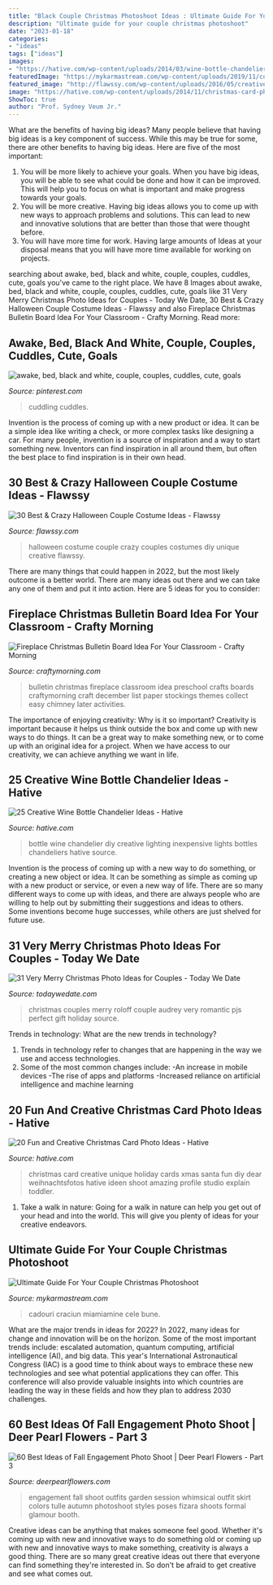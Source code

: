 ```yaml
---
title: "Black Couple Christmas Photoshoot Ideas : Ultimate Guide For Your Couple Christmas Photoshoot"
description: "Ultimate guide for your couple christmas photoshoot"
date: "2023-01-18"
categories:
- "ideas"
tags: ["ideas"]
images:
- "https://hative.com/wp-content/uploads/2014/03/wine-bottle-chandeliers/8-diy-wine-bottle-chandelier.jpg"
featuredImage: "https://mykarmastream.com/wp-content/uploads/2019/11/couple-christmas-photoshoot-3.jpg"
featured_image: "http://flawssy.com/wp-content/uploads/2016/05/creative-unique-diy-halloween-costumes-couples.jpg"
image: "https://hative.com/wp-content/uploads/2014/11/christmas-card-photo-ideas/9-christmas-card-photo-ideas.jpg"
ShowToc: true
author: "Prof. Sydney Veum Jr."
---
```



What are the benefits of having big ideas?
Many people believe that having big ideas is a key component of success. While this may be true for some, there are other benefits to having big ideas. Here are five of the most important: 
1. You will be more likely to achieve your goals. When you have big ideas, you will be able to see what could be done and how it can be improved. This will help you to focus on what is important and make progress towards your goals. 
2. You will be more creative. Having big ideas allows you to come up with new ways to approach problems and solutions. This can lead to new and innovative solutions that are better than those that were thought before. 
3. You will have more time for work. Having large amounts of Ideas at your disposal means that you will have more time available for working on projects.

	

		
searching about awake, bed, black and white, couple, couples, cuddles, cute, goals you've came to the right place. We have 8 Images about awake, bed, black and white, couple, couples, cuddles, cute, goals like 31 Very Merry Christmas Photo Ideas for Couples - Today We Date, 30 Best &amp; Crazy Halloween Couple Costume Ideas - Flawssy and also Fireplace Christmas Bulletin Board Idea For Your Classroom - Crafty Morning. Read more:
		
    
## Awake, Bed, Black And White, Couple, Couples, Cuddles, Cute, Goals

<img loading=lazy src="https://i.pinimg.com/736x/64/80/4e/64804e32e62ac3c138c118abe44d8957.jpg" onerror="this.onerror=null;this.src='https://tse1.mm.bing.net/th?id=OIP.d6T0yKypwTHQeweF7sRj5wHaJE&amp;pid=15.1';" alt="awake, bed, black and white, couple, couples, cuddles, cute, goals">

_Source: pinterest.com_

>cuddling cuddles. 

	

Invention is the process of coming up with a new product or idea. It can be a simple idea like writing a check, or more complex tasks like designing a car. For many people, invention is a source of inspiration and a way to start something new. Inventors can find inspiration in all around them, but often the best place to find inspiration is in their own head.

    
## 30 Best &amp; Crazy Halloween Couple Costume Ideas - Flawssy

<img loading=lazy src="http://flawssy.com/wp-content/uploads/2016/05/creative-unique-diy-halloween-costumes-couples.jpg" onerror="this.onerror=null;this.src='https://tse4.mm.bing.net/th?id=OIP.kscSFBcggEJyOk09gj4eQwHaLZ&amp;pid=15.1';" alt="30 Best &amp; Crazy Halloween Couple Costume Ideas - Flawssy">

_Source: flawssy.com_

>halloween costume couple crazy couples costumes diy unique creative flawssy. 

	

There are many things that could happen in 2022, but the most likely outcome is a better world. There are many ideas out there and we can take any one of them and put it into action. Here are 5 ideas for you to consider: 

    
## Fireplace Christmas Bulletin Board Idea For Your Classroom - Crafty Morning

<img loading=lazy src="https://cdn.craftymorning.com/wp-content/uploads/2014/07/fireplace-bulletin-board-christmas.jpg" onerror="this.onerror=null;this.src='https://tse4.mm.bing.net/th?id=OIP.7cvQeYK5a9P3v3ROoMf8nQAAAA&amp;pid=15.1';" alt="Fireplace Christmas Bulletin Board Idea For Your Classroom - Crafty Morning">

_Source: craftymorning.com_

>bulletin christmas fireplace classroom idea preschool crafts boards craftymorning craft december list paper stockings themes collect easy chimney later activities. 

	

The importance of enjoying creativity: Why is it so important?
Creativity is important because it helps us think outside the box and come up with new ways to do things. It can be a great way to make something new, or to come up with an original idea for a project. When we have access to our creativity, we can achieve anything we want in life.

    
## 25 Creative Wine Bottle Chandelier Ideas - Hative

<img loading=lazy src="https://hative.com/wp-content/uploads/2014/03/wine-bottle-chandeliers/8-diy-wine-bottle-chandelier.jpg" onerror="this.onerror=null;this.src='https://tse1.mm.bing.net/th?id=OIP.0c7gLvrm6aX6b5NfoiJFNQHaLP&amp;pid=15.1';" alt="25 Creative Wine Bottle Chandelier Ideas - Hative">

_Source: hative.com_

>bottle wine chandelier diy creative lighting inexpensive lights bottles chandeliers hative source. 

	

Invention is the process of coming up with a new way to do something, or creating a new object or idea. It can be something as simple as coming up with a new product or service, or even a new way of life. There are so many different ways to come up with ideas, and there are always people who are willing to help out by submitting their suggestions and ideas to others. Some inventions become huge successes, while others are just shelved for future use.

    
## 31 Very Merry Christmas Photo Ideas For Couples - Today We Date

<img loading=lazy src="https://i-h1.pinimg.com/564x/6f/b7/f9/6fb7f9b028f76304f809528669769e13.jpg" onerror="this.onerror=null;this.src='https://tse3.mm.bing.net/th?id=OIP.kGzrJm4Yltv1UHYxmmZuBAHaKI&amp;pid=15.1';" alt="31 Very Merry Christmas Photo Ideas for Couples - Today We Date">

_Source: todaywedate.com_

>christmas couples merry roloff couple audrey very romantic pjs perfect gift holiday source. 

	

Trends in technology: What are the new trends in technology?
1. Trends in technology refer to changes that are happening in the way we use and access technologies. 
2. Some of the most common changes include: 
-An increase in mobile devices 
-The rise of apps and platforms 
-Increased reliance on artificial intelligence and machine learning 

    
## 20 Fun And Creative Christmas Card Photo Ideas - Hative

<img loading=lazy src="https://hative.com/wp-content/uploads/2014/11/christmas-card-photo-ideas/9-christmas-card-photo-ideas.jpg" onerror="this.onerror=null;this.src='https://tse3.mm.bing.net/th?id=OIP.1peEKmjyJGKL6FpM65NQuAHaLF&amp;pid=15.1';" alt="20 Fun and Creative Christmas Card Photo Ideas - Hative">

_Source: hative.com_

>christmas card creative unique holiday cards xmas santa fun diy dear weihnachtsfotos hative ideen shoot amazing profile studio explain toddler. 

	

1) Take a walk in nature: Going for a walk in nature can help you get out of your head and into the world. This will give you plenty of ideas for your creative endeavors.

    
## Ultimate Guide For Your Couple Christmas Photoshoot

<img loading=lazy src="https://mykarmastream.com/wp-content/uploads/2019/11/couple-christmas-photoshoot-3.jpg" onerror="this.onerror=null;this.src='https://tse4.mm.bing.net/th?id=OIP.AzTbqMdZx5rMmzWxM4gKCAHaLH&amp;pid=15.1';" alt="Ultimate Guide For Your Couple Christmas Photoshoot">

_Source: mykarmastream.com_

>cadouri craciun miamiamine cele bune. 

	

What are the major trends in ideas for 2022?
In 2022, many ideas for change and innovation will be on the horizon. Some of the most important trends include: escalated automation, quantum computing, artificial intelligence (AI), and big data. 
This year's International Astronautical Congress (IAC) is a good time to think about ways to embrace these new technologies and see what potential applications they can offer. This conference will also provide valuable insights into which countries are leading the way in these fields and how they plan to address 2030 challenges.

    
## 60 Best Ideas Of Fall Engagement Photo Shoot | Deer Pearl Flowers - Part 3

<img loading=lazy src="https://www.deerpearlflowers.com/wp-content/uploads/2016/08/Fall-Engagement-Photo-Shoot-and-Poses-Ideas-53.jpg" onerror="this.onerror=null;this.src='https://tse4.mm.bing.net/th?id=OIP.7_vg_RnJURCIyKOVLGQ8AwHaLH&amp;pid=15.1';" alt="60 Best Ideas of Fall Engagement Photo Shoot | Deer Pearl Flowers - Part 3">

_Source: deerpearlflowers.com_

>engagement fall shoot outfits garden session whimsical outfit skirt colors tulle autumn photoshoot styles poses fizara shoots formal glamour booth. 

	

Creative ideas can be anything that makes someone feel good. Whether it's coming up with new and innovative ways to do something old or coming up with new and innovative ways to make something, creativity is always a good thing. There are so many great creative ideas out there that everyone can find something they're interested in. So don't be afraid to get creative and see what comes out.

